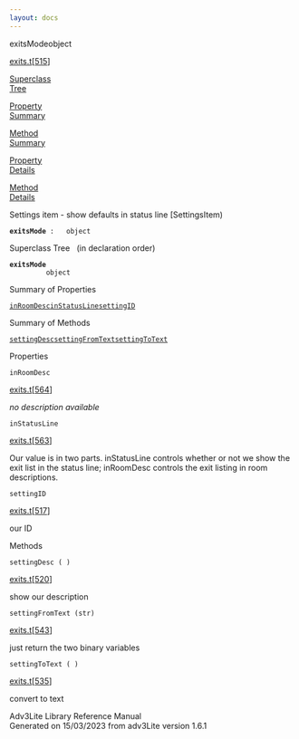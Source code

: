 ```yaml
---
layout: docs
---
```

<span class="title">exitsMode</span><span class="type">object</span>

[exits.t](../file/exits.t.html)\[[515](../source/exits.t.html#515)\]

[Superclass  
Tree](#_SuperClassTree_)

[Property  
Summary](#_PropSummary_)

[Method  
Summary](#_MethodSummary_)

[Property  
Details](#_Properties_)

[Method  
Details](#_Methods_)

<div class="fdesc">

Settings item - show defaults in status line \[SettingsItem)

**`exitsMode`**` :   object`

</div>

<span id="_SuperClassTree_"></span>

<div class="mjhd">

<span class="hdln">Superclass Tree</span>   (in declaration order)

</div>

**`exitsMode`**  
`         object`  
<span id="_PropSummary_"></span>

<div class="mjhd">

<span class="hdln">Summary of Properties</span>  

</div>

[`inRoomDesc`](#inRoomDesc)[`inStatusLine`](#inStatusLine)[`settingID`](#settingID)

<span id="_MethodSummary_"></span>

<div class="mjhd">

<span class="hdln">Summary of Methods</span>  

</div>

[`settingDesc`](#settingDesc)[`settingFromText`](#settingFromText)[`settingToText`](#settingToText)

<span id="_Properties_"></span>

<div class="mjhd">

<span class="hdln">Properties</span>  

</div>

<span id="inRoomDesc"></span>

`inRoomDesc`

[exits.t](../file/exits.t.html)\[[564](../source/exits.t.html#564)\]

<div class="desc">

*no description available*

</div>

<span id="inStatusLine"></span>

`inStatusLine`

[exits.t](../file/exits.t.html)\[[563](../source/exits.t.html#563)\]

<div class="desc">

Our value is in two parts. inStatusLine controls whether or not we show
the exit list in the status line; inRoomDesc controls the exit listing
in room descriptions.

</div>

<span id="settingID"></span>

`settingID`

[exits.t](../file/exits.t.html)\[[517](../source/exits.t.html#517)\]

<div class="desc">

our ID

</div>

<span id="_Methods_"></span>

<div class="mjhd">

<span class="hdln">Methods</span>  

</div>

<span id="settingDesc"></span>

`settingDesc ( )`

[exits.t](../file/exits.t.html)\[[520](../source/exits.t.html#520)\]

<div class="desc">

show our description

</div>

<span id="settingFromText"></span>

`settingFromText (str)`

[exits.t](../file/exits.t.html)\[[543](../source/exits.t.html#543)\]

<div class="desc">

just return the two binary variables

</div>

<span id="settingToText"></span>

`settingToText ( )`

[exits.t](../file/exits.t.html)\[[535](../source/exits.t.html#535)\]

<div class="desc">

convert to text

</div>

<div class="ftr">

Adv3Lite Library Reference Manual  
Generated on 15/03/2023 from adv3Lite version 1.6.1

</div>
